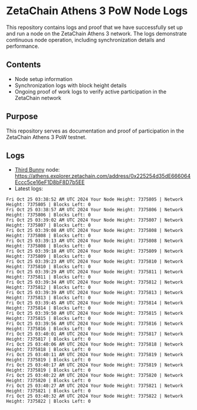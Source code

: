 # ZetaChain Athens 3 PoW Node Logs
This repository contains logs and proof that we have successfully set up and run a node on the ZetaChain Athens 3 network. The logs demonstrate continuous node operation, including synchronization details and performance.

## Contents
- Node setup information
- Synchronization logs with block height details
- Ongoing proof of work logs to verify active participation in the ZetaChain network

## Purpose
This repository serves as documentation and proof of participation in the ZetaChain Athens 3 PoW testnet.

## Logs

- [Third Bunny](https://thirdbunny.xyz/) node: https://athens.explorer.zetachain.com/address/0x225254d35dE666064Eccc5ce16eF1D8bF8D7b5EE
- Latest logs:
```
Fri Oct 25 03:38:52 AM UTC 2024 Your Node Height: 7375805 | Network Height: 7375805 | Blocks Left: 0
Fri Oct 25 03:38:57 AM UTC 2024 Your Node Height: 7375806 | Network Height: 7375806 | Blocks Left: 0
Fri Oct 25 03:39:02 AM UTC 2024 Your Node Height: 7375807 | Network Height: 7375807 | Blocks Left: 0
Fri Oct 25 03:39:08 AM UTC 2024 Your Node Height: 7375808 | Network Height: 7375808 | Blocks Left: 0
Fri Oct 25 03:39:13 AM UTC 2024 Your Node Height: 7375808 | Network Height: 7375808 | Blocks Left: 0
Fri Oct 25 03:39:18 AM UTC 2024 Your Node Height: 7375809 | Network Height: 7375809 | Blocks Left: 0
Fri Oct 25 03:39:23 AM UTC 2024 Your Node Height: 7375810 | Network Height: 7375810 | Blocks Left: 0
Fri Oct 25 03:39:29 AM UTC 2024 Your Node Height: 7375811 | Network Height: 7375811 | Blocks Left: 0
Fri Oct 25 03:39:34 AM UTC 2024 Your Node Height: 7375812 | Network Height: 7375812 | Blocks Left: 0
Fri Oct 25 03:39:39 AM UTC 2024 Your Node Height: 7375813 | Network Height: 7375813 | Blocks Left: 0
Fri Oct 25 03:39:45 AM UTC 2024 Your Node Height: 7375814 | Network Height: 7375814 | Blocks Left: 0
Fri Oct 25 03:39:50 AM UTC 2024 Your Node Height: 7375815 | Network Height: 7375815 | Blocks Left: 0
Fri Oct 25 03:39:56 AM UTC 2024 Your Node Height: 7375816 | Network Height: 7375816 | Blocks Left: 0
Fri Oct 25 03:40:01 AM UTC 2024 Your Node Height: 7375817 | Network Height: 7375817 | Blocks Left: 0
Fri Oct 25 03:40:06 AM UTC 2024 Your Node Height: 7375818 | Network Height: 7375818 | Blocks Left: 0
Fri Oct 25 03:40:11 AM UTC 2024 Your Node Height: 7375819 | Network Height: 7375819 | Blocks Left: 0
Fri Oct 25 03:40:17 AM UTC 2024 Your Node Height: 7375819 | Network Height: 7375819 | Blocks Left: 0
Fri Oct 25 03:40:22 AM UTC 2024 Your Node Height: 7375820 | Network Height: 7375820 | Blocks Left: 0
Fri Oct 25 03:40:27 AM UTC 2024 Your Node Height: 7375821 | Network Height: 7375821 | Blocks Left: 0
Fri Oct 25 03:40:32 AM UTC 2024 Your Node Height: 7375822 | Network Height: 7375822 | Blocks Left: 0
```
